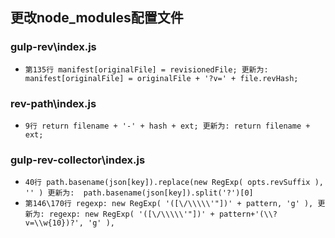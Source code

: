 

## 更改node_modules配置文件

### gulp-rev\index.js

* `第135行 manifest[originalFile] = revisionedFile;
更新为: manifest[originalFile] = originalFile + '?v=' + file.revHash;`

### rev-path\index.js
* `9行 return filename + '-' + hash + ext;
更新为: return filename + ext;`

### gulp-rev-collector\index.js

* `40行 path.basename(json[key]).replace(new RegExp( opts.revSuffix ), '' )
更新为:  path.basename(json[key]).split('?')[0] 
`
* `
第146\170行 regexp: new RegExp( '([\/\\\\\'"])' + pattern, 'g' ),
更新为: regexp: new RegExp( '([\/\\\\\'"])' + pattern+'(\\?v=\\w{10})?', 'g' ),
`
